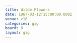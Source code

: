 ```yaml
---
title: Wilde Flowers
date: 1967-03-12T15:00:00.000Z
venue: v18
categories: gig
board: 8
layout: gig
---
```

